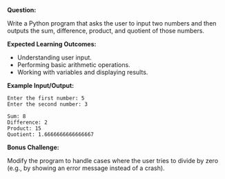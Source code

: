 **Question:**

Write a Python program that asks the user to input two numbers and then outputs the sum, difference, product, and quotient of those numbers.

**Expected Learning Outcomes:**

- Understanding user input.
- Performing basic arithmetic operations.
- Working with variables and displaying results.

**Example Input/Output:**

```
Enter the first number: 5
Enter the second number: 3

Sum: 8
Difference: 2
Product: 15
Quotient: 1.6666666666666667
```

**Bonus Challenge:**

Modify the program to handle cases where the user tries to divide by zero (e.g., by showing an error message instead of a crash).
